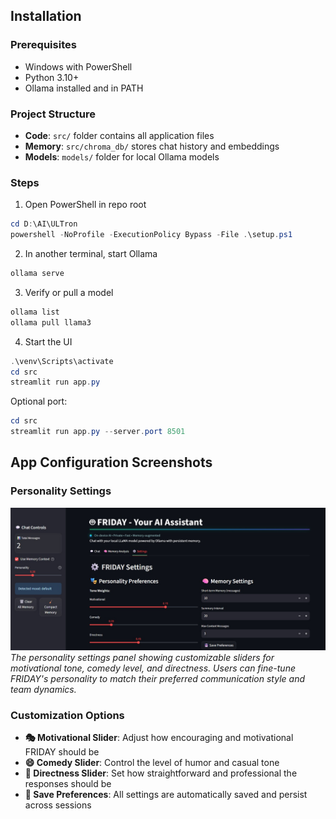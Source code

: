 ## Installation

### Prerequisites
- Windows with PowerShell
- Python 3.10+
- Ollama installed and in PATH

### Project Structure
- **Code**: `src/` folder contains all application files
- **Memory**: `src/chroma_db/` stores chat history and embeddings
- **Models**: `models/` folder for local Ollama models

### Steps
1) Open PowerShell in repo root
```powershell
cd D:\AI\ULTron
powershell -NoProfile -ExecutionPolicy Bypass -File .\setup.ps1
```
2) In another terminal, start Ollama
```powershell
ollama serve
```
3) Verify or pull a model
```powershell
ollama list
ollama pull llama3
```
4) Start the UI
```powershell
.\venv\Scripts\activate
cd src
streamlit run app.py
```
Optional port:
```powershell
cd src
streamlit run app.py --server.port 8501
```

## App Configuration Screenshots

### Personality Settings
![Personality Configuration](screenshot/personality-setting.jpeg)
*The personality settings panel showing customizable sliders for motivational tone, comedy level, and directness. Users can fine-tune FRIDAY's personality to match their preferred communication style and team dynamics.*

### Customization Options
- **🎭 Motivational Slider**: Adjust how encouraging and motivational FRIDAY should be
- **😄 Comedy Slider**: Control the level of humor and casual tone
- **🎯 Directness Slider**: Set how straightforward and professional the responses should be
- **💾 Save Preferences**: All settings are automatically saved and persist across sessions

